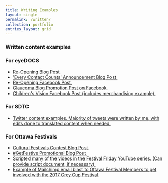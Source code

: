 ```yaml
---
title: Writing Examples
layout: single
permalink: /written/
collection: portfolio
entries_layout: grid
---
```


### Written content examples

### For eyeDOCS

- <a href="http://www.eyedocsottawa.com/we-are-re-opening-with-changes/"> Re-Opening Blog Post </a> &nbsp;
- <a href="http://www.eyedocsottawa.com/contact-lens-recycling-optical-going-more-green/"> 'Every Contact Counts' Announcement Blog Post </a> &nbsp;
- <a href="https://www.facebook.com/EyeDocsOttawa/posts/3314648198580308?__xts__[0]=68.ARDF8NyHmWAKUujs_j-sashEyekt5CTzfj9sqEiQ8iL1rXxG4Qxr0BGC_pWBGJ9RJ1zkVO4-LCoEZZv1jVtT11pdJ0EUvWZqYFJOYmihskfVVbRvHukth2cvv50DG22PoBzto3LKJhVf82m4gsVvIIvke8OWb18s7GIRkLnLeF1Das-b99ffa8Q_uoeKe2aJPfeLoVr5GuDqEZC0G5t6rPb28jHJSAWk2PaH3Fre-6Fyr6IJpOQhllN4rTU0WDC-kukul8lTsSx4Dj43gR1SkEudWuZz4ul0poPbKH_T0MyIU-MJoXD9GVCORjre9cvOipmfCiPnGBSGPgfA6OiGfh7HdA&__tn__=-R"> Re-Opening Facebook Post </a> &nbsp;
- <a href="https://www.facebook.com/EyeDocsOttawa/posts/2971533996225065?__xts__[0]=68.ARCjeDfDdA52g6Wf3KWIRl9V7km3VHDjMTTD0XIqZliHrLsIe-sj2i_G5W7qEIswa3FCdEbw7a5VKOIFMjx1jfzztKIFJV_IBT5N53wnXOAgOhkBxsjvgX6MqJrY5irRFwLf7ZJuzEvSOF3NmaFZUt84U6idmY5uzdzs-wY3vUCd7WKeENC6Oli5TvKA-XSA06vlRKGS4wtZ3CmRofhlWpXxbOEblvsNl1ZFBEQtPpYBmnawEG52gy_WcHdJvLLruaUFDJcb5MZHTJe3fA3sOzU2tTNeArAW1lPDyxjiWaVscOyXEBPGlmQAV1R1gFQV_nXPcxhBVrSDUkMbobhJG4HjbA&__tn__=-R"> Glaucoma Blog Promotion Post on Facebook </a> &nbsp;
- <a href="https://www.facebook.com/EyeDocsOttawa/photos/a.529457210432768/2638281252883676/?type=3&theater"> Children's Vision Facebook Post (includes merchandising example) </a> &nbsp;


### For SDTC 
- <a href="https://twitter.com/search?q=(from%3ASDTC_TDDC)%20until%3A2019-01-11%20since%3A2018-06-04&src=typed_query"> Twitter content examples. Majority of tweets were written by me, with edits done to translated content when needed </a> &nbsp;

### For Ottawa Festivals

- <a href="https://www.ottawafestivals.ca/sweepstakes-its-cultural-festival-season/"> Cultural Festivals Contest Blog Post </a> &nbsp;
- <a href="https://www.ottawafestivals.ca/sweepstakes-its-cultural-festival-season/"> #GetFestive Promotional Blog Post </a> &nbsp;
- <a href="https://www.youtube.com/watch?v=m7f1r19dMqA"> Scripted many of the videos in the Festival Friday YouTube series. (Can provide script document, if necessary) </a> &nbsp;
- <a href="/assets/portfolio/ofn-writing.pdf"> Example of Mailchimp email blast to Ottawa Festival Members to get involved with the 2017 Grey Cup Festival </a> &nbsp;

